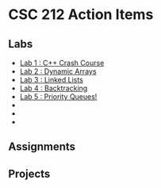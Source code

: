 # CSC 212 Action Items

## Labs

- [Lab 1 : C++ Crash Course](https://www.gradescope.com/courses/526559/assignments/2780902/grade)
- [Lab 2 : Dynamic Arrays](https://www.gradescope.com/courses/526559/assignments/2780904/grade)
- [Lab 3 : Linked Lists](https://www.gradescope.com/courses/526559/assignments/2780906/grade)
- [Lab 4 : Backtracking](https://www.gradescope.com/courses/526559/assignments/2780909/grade)
- [Lab 5 : Priority Queues!](https://www.gradescope.com/courses/526559/assignments/2827992/grade)
- []()
- []()
- []()

## Assignments

## Projects
